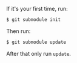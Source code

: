 If it's your first time, run:
```sh
$ git submodule init
```

Then run:
```sh
$ git submodule update
```

After that only run `update`.
